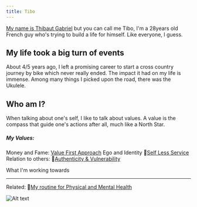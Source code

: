 ```yaml
---
title: Tibo
---
```



[My name is Thibaut Gabriel](/notes/thibaut) but you can call me Tibo, I'm a 28years old French guy who's trying to build a life for himself. Like everyone, I guess. 

## My life took a big turn of events
About 4/5 years ago, I left a promising career to start a cross country journey by bike which never really ended. The impact it had on my life is immense. Among many things I picked upon the road, there was the Ukulele.


## Who am I?
When talking about one's self, I like to talk about values. A value is the compass that guide one's actions after all, much like a North Star. 

##### My Values:
Money and Fame: [Value First Approach](valuevfa.md) 
Ego and Identity 📝[Self Less Service](📝sls.md)
Relation to others:  📝[Authenticity & Vulnerability](📝authenticity.md)

What I'm working towards


---
Related:
📝[My routine for Physical and Mental Health](📝routine.md)

![Alt text](/images/SkillsPassionsMoney.png)










